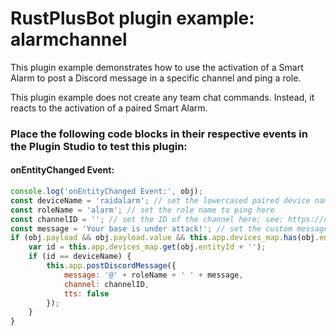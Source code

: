 # **RustPlusBot** plugin example: alarmchannel

This plugin example demonstrates how to use the activation of a Smart Alarm to post a Discord message in a specific channel and ping a role.

This plugin example does not create any team chat commands. Instead, it reacts to the activation of a paired Smart Alarm.

### Place the following code blocks in their respective events in the Plugin Studio to test this plugin:

#### onEntityChanged Event:

```js
console.log('onEntityChanged Event:', obj);
const deviceName = 'raidalarm'; // set the lowercased paired device name here
const roleName = 'alarm'; // set the role name to ping here
const channelID = ''; // set the ID of the channel here; see: https://docs.statbot.net/docs/faq/general/how-find-id/
const message = 'Your base is under attack!'; // set the custom message to post to Discord
if (obj.payload && obj.payload.value && this.app.devices_map.has(obj.entityId + '')) {
    var id = this.app.devices_map.get(obj.entityId + '');
    if (id == deviceName) {
        this.app.postDiscordMessage({
            message: '@' + roleName + ' ' + message,
            channel: channelID,
            tts: false
        });
    }
}
```

